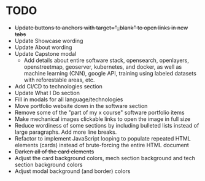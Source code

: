 # TODO

- ~~Update buttons to anchors with target="_blank" to open links in new tabs~~
- Update Showcase wording
- Update About wording
- Update Capstone modal
	- Add details about entire software stack, opensearch, openlayers, openstreetmap, geoserver, kubernetes, and docker, as well as machine learning (CNN), google API, training using labeled datasets with reforestable areas, etc.
- Add CI/CD to technologies section
- Update What I Do section
- Fill in modals for all language/technologies
- Move portfolio website down in the software section
- Remove some of the "part of my x course" software portfolio items
- Make mechanical images clickable links to open the image in full size
- Reduce wordiness of some sections by including bulleted lists instead of large paragraphs. Add more line breaks.
- Refactor to implement JavaScript looping to populate repeated HTML elements (cards) instead of brute-forcing the entire HTML document
- ~~Darken all of the card elements~~
- Adjust the card background colors, mech section background and tech section background colors
- Adjust modal background (and border) colors